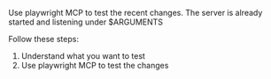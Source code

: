 Use playwright MCP to test the recent changes. The server is already started and listening under $ARGUMENTS

Follow these steps:
1. Understand what you want to test
2. Use playwright MCP to test the changes


